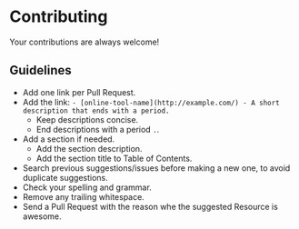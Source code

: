 # Contributing

Your contributions are always welcome!

## Guidelines

- Add one link per Pull Request.
- Add the link: `- [online-tool-name](http://example.com/) - A short description that ends with a period.`
    - Keep descriptions concise.
    - End descriptions with a period `.`.
- Add a section if needed.
    - Add the section description.
    - Add the section title to Table of Contents.
- Search previous suggestions/issues before making a new one, to avoid duplicate suggestions.
- Check your spelling and grammar.
- Remove any trailing whitespace.
- Send a Pull Request with the reason whe the suggested Resource is awesome.
